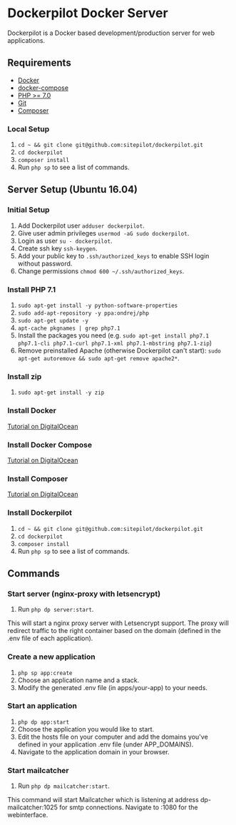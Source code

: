 # Dockerpilot Docker Server

Dockerpilot is a Docker based development/production server for web applications.

## Requirements
* [Docker](https://www.docker.com/)
* [docker-compose](https://docs.docker.com/compose/)
* [PHP >= 7.0](http://php.net)
* [Git](https://git-scm.com)
* [Composer](https://getcomposer.org)

### Local Setup
1. `cd ~ && git clone git@github.com:sitepilot/dockerpilot.git`
2. `cd dockerpilot`
3. `composer install`
4. Run `php sp` to see a list of commands.

## Server Setup (Ubuntu 16.04)

### Initial Setup
1. Add Dockerpilot user `adduser dockerpilot`.
2. Give user admin privileges `usermod -aG sudo dockerpilot`.
3. Login as user `su - dockerpilot`.
4. Create ssh key `ssh-keygen`.
5. Add your public key to `.ssh/authorized_keys` to enable SSH login without password.
6. Change permissions `chmod 600 ~/.ssh/authorized_keys`.

### Install PHP 7.1
1. `sudo apt-get install -y python-software-properties`
2. `sudo add-apt-repository -y ppa:ondrej/php`
3. `sudo apt-get update -y`
4. `apt-cache pkgnames | grep php7.1`
5. Install the packages you need (e.g. `sudo apt-get install php7.1 php7.1-cli php7.1-curl php7.1-xml php7.1-mbstring php7.1-zip`)
6. Remove preinstalled Apache (otherwise Dockerpilot can't start): `sudo apt-get autoremove && sudo apt-get remove apache2*`.

### Install zip
1. `sudo apt-get install -y zip`

### Install Docker
[Tutorial on DigitalOcean](https://www.digitalocean.com/community/tutorials/how-to-install-and-use-docker-on-ubuntu-16-04)

### Install Docker Compose
[Tutorial on DigitalOcean](https://www.digitalocean.com/community/tutorials/how-to-install-docker-compose-on-ubuntu-16-04)

### Install Composer
[Tutorial on DigitalOcean](https://www.digitalocean.com/community/tutorials/how-to-install-and-use-composer-on-ubuntu-16-04)

### Install Dockerpilot
1. `cd ~ && git clone git@github.com:sitepilot/dockerpilot.git`
2. `cd dockerpilot`
3. `composer install`
4. Run `php sp` to see a list of commands.

## Commands

### Start server (nginx-proxy with letsencrypt)

1. Run `php dp server:start`.

This will start a nginx proxy server with Letsencrypt support. The proxy will redirect traffic to the right container based on the domain (defined in the .env file of each application).

### Create a new application

1. `php sp app:create`
2. Choose an application name and a stack.
3. Modify the generated .env file (in apps/your-app) to your needs.

### Start an application

1. `php dp app:start`
2. Choose the application you would like to start.
3. Edit the hosts file on your computer and add the domains you've defined in your application .env file (under APP_DOMAINS).
3. Navigate to the application domain in your browser.

### Start mailcatcher

1. Run `php dp mailcatcher:start`.

This command will start Mailcatcher which is listening at address dp-mailcatcher:1025 for smtp connections. Navigate to <docker-ip>:1080 for the webinterface.

